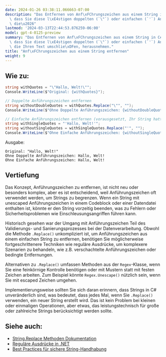 ```yaml
---
date: 2024-01-26 03:38:11.066663-07:00
description: "Das Entfernen von Anf\xFChrungszeichen aus einem String in C# bedeutet,\
  \ dass Sie diese l\xE4stigen doppelten (`\"`) oder einfachen (`'`) Anf\xFChrungszeichen,\
  \ die\u2026"
lastmod: '2024-03-13T22:44:53.876259-06:00'
model: gpt-4-0125-preview
summary: "Das Entfernen von Anf\xFChrungszeichen aus einem String in C# bedeutet,\
  \ dass Sie diese l\xE4stigen doppelten (`\"`) oder einfachen (`'`) Anf\xFChrungszeichen,\
  \ die Ihren Text umschlie\xDFen, herausnehmen."
title: "Anf\xFChrungszeichen aus einem String entfernen"
weight: 9
---
```


## Wie zu:
```csharp
string withQuotes = "\"Hallo, Welt!\"";
Console.WriteLine($"Original: {withQuotes}");

// Doppelte Anführungszeichen entfernen
string withoutDoubleQuotes = withQuotes.Replace("\"", "");
Console.WriteLine($"Ohne Doppelte Anführungszeichen: {withoutDoubleQuotes}");

// Einfache Anführungszeichen entfernen (vorausgesetzt, Ihr String hatte sie überhaupt zu Beginn)
string withSingleQuotes = "'Hallo, Welt!'";
string withoutSingleQuotes = withSingleQuotes.Replace("'", "");
Console.WriteLine($"Ohne Einfache Anführungszeichen: {withoutSingleQuotes}");
```

Ausgabe:
```
Original: "Hallo, Welt!"
Ohne Doppelte Anführungszeichen: Hallo, Welt!
Ohne Einfache Anführungszeichen: Hallo, Welt!
```

## Vertiefung
Das Konzept, Anführungszeichen zu entfernen, ist nicht neu oder besonders komplex, aber es ist entscheidend, weil Anführungszeichen oft verwendet werden, um Strings zu begrenzen. Wenn ein String mit unescaped Anführungszeichen in einem Codeblock oder einer Datendatei enthalten ist, könnte er den String vorzeitig beenden, was zu Fehlern oder Sicherheitsproblemen wie Einschleusungsangriffen führen kann.

Historisch gesehen war der Umgang mit Anführungszeichen Teil des Validierungs- und Sanierungsprozesses bei der Datenverarbeitung. Obwohl die Methode `.Replace()` unkompliziert ist, um Anführungszeichen aus einem einfachen String zu entfernen, benötigen Sie möglicherweise fortgeschrittenere Techniken wie reguläre Ausdrücke, um komplexere Szenarien zu behandeln, wie z.B. verschachtelte Anführungszeichen oder bedingte Entfernungen.

Alternativen zu `.Replace()` umfassen Methoden aus der `Regex`-Klasse, wenn Sie eine feinkörnige Kontrolle benötigen oder mit Mustern statt mit festen Zeichen arbeiten. Zum Beispiel könnte `Regex.Unescape()` nützlich sein, wenn Sie mit escaped Zeichen umgehen.

Implementierungsweise sollten Sie sich daran erinnern, dass Strings in C# unveränderlich sind, was bedeutet, dass jedes Mal, wenn Sie `.Replace()` verwenden, ein neuer String erstellt wird. Das ist kein Problem bei kleinen oder einmaligen Operationen, aber etwas, das leistungstechnisch für große oder zahlreiche Strings berücksichtigt werden sollte.

## Siehe auch:
- [String.Replace Methoden Dokumentation](https://docs.microsoft.com/en-us/dotnet/api/system.string.replace?view=netframework-4.8)
- [Reguläre Ausdrücke in .NET](https://docs.microsoft.com/en-us/dotnet/standard/base-types/regular-expressions)
- [Best Practices für sichere String-Handhabung](https://www.owasp.org/index.php/Data_Validation)
